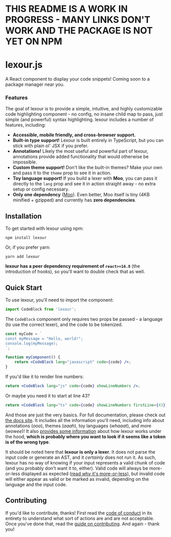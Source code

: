 # THIS README IS A WORK IN PROGRESS - MANY LINKS DON'T WORK AND THE PACKAGE IS NOT YET ON NPM

# lexour.js

A React component to display your code snippets! Coming soon to a package
manager near you.

### Features

The goal of lexour is to provide a simple, intuitive, and highly customizable
code highlighting component - no config, no insane child map to pass, just
simple (and powerful) syntax highlighting. lexour includes a number of features,
including:

-   **Accessible, mobile friendly, and cross-browser support.**
-   **Built-in type support!** Lexour is built entirely in TypeScript, but you
    can stick with plain ol' JSX if you prefer.
-   **Annotations!** Likely the most useful and powerful part of lexour,
    annotations provide added functionality that would otherwise be impossible.
-   **Custom theme support!** Don't like the built-in themes? Make your own and
    pass it to the `theme` prop to see it in action.
-   **Toy language support!** If you build a lexer with **Moo**, you can pass it
    directly to the `lang` prop and see it in action straight away - no extra
    setup or config necessary.
-   **Only one dependency** ([Moo](moo)). Even better, Moo itself is tiny (4KB
    minified + gzipped) and currently has **zero dependencies**.

## Installation

To get started with lexour using npm:

```
npm install lexour
```

Or, if you prefer yarn:

```
yarn add lexour
```

**lexour has a peer dependency requirement of `react>=16.8`** (the introduction
of hooks), so you'll want to double check that as well.

## Quick Start

To use lexour, you'll need to import the component:

```jsx
import CodeBlock from 'lexour';
```

The `CodeBlock` component only requires two props be passed - a language (to use
the correct lexer), and the code to be tokenized.

```jsx
const myCode = `
const myMessage = "Hello, world!";
console.log(myMessage);
`;

function myComponent() {
    return <CodeBlock lang="javascript" code={code} />;
}
```

If you'd like it to render line numbers:

```jsx
return <CodeBlock lang="js" code={code} showLineNumbers />;
```

Or maybe you need it to start at line 43?

```jsx
return <CodeBlock lang="ts" code={code} showLineNumbers firstLine={43} />;
```

And those are just the very basics. For full documentation, please check out
[the docs site](https://JaimeGensler.github.io/lexour). It includes all the
information you'll need, including info about annotations (_ooo_), themes
(_aaah_), toy languages (_whaaat_), and more (_wowee_)! It also
[provides some information](lexer_explanation) about how lexour works under the
hood, **which is probably where you want to look if it seems like a token is of
the wrong type**.

It should be noted here that **lexour is only a lexer**. It does not parse the
input code or generate an AST, and it _certainly_ does not run it. As such,
lexour has no way of knowing if your input represents a valid chunk of code (and
you probably don't want it to, either). Valid code will always be more-or-less
displayed as expected ([read why it's more-or-less](lexer_explanation)), but
invalid code will either appear as valid or be marked as invalid, depending on
the language and the input code.

## Contributing

If you'd like to contribute, thanks! First read the [code of conduct](conduct)
in its entirety to understand what sort of actions are and are not acceptable.
Once you've done that, read the [guide on contributing](contributing). And
again - thank you!

[moo]: (https://github.com/no-context/moo)
[conduct]: (./CODE_OF_CONDUCT.md)
[contributing]: (./README.md)
[lexer_explanation]: (./README.md)

